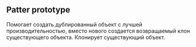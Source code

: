 ## Patter prototype
Помогает создать дублированный объект с лучшей производительностью, вместо нового создается возвращаемый клон существующего объекта. Клонирует существующий объект.

